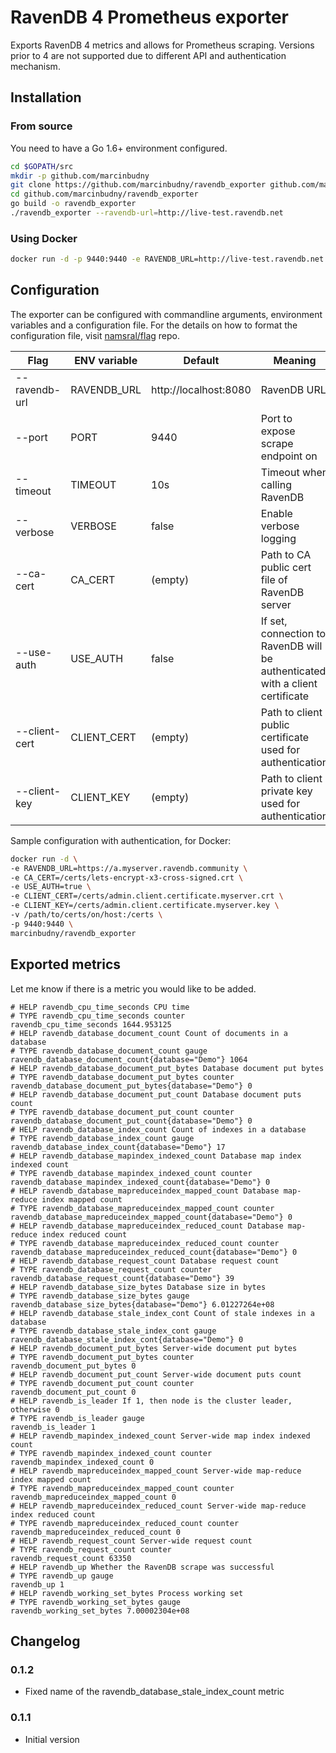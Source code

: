 # RavenDB 4 Prometheus exporter

Exports RavenDB 4 metrics and allows for Prometheus scraping. Versions prior to 4 are not supported due to different API and authentication mechanism.

## Installation

### From source

You need to have a Go 1.6+ environment configured.

```bash
cd $GOPATH/src
mkdir -p github.com/marcinbudny
git clone https://github.com/marcinbudny/ravendb_exporter github.com/marcinbudny/ravendb_exporter
cd github.com/marcinbudny/ravendb_exporter 
go build -o ravendb_exporter
./ravendb_exporter --ravendb-url=http://live-test.ravendb.net
```

### Using Docker

```bash
docker run -d -p 9440:9440 -e RAVENDB_URL=http://live-test.ravendb.net marcinbudny/ravendb_exporter
```

## Configuration

The exporter can be configured with commandline arguments, environment variables and a configuration file. For the details on how to format the configuration file, visit [namsral/flag](https://github.com/namsral/flag) repo.

|Flag|ENV variable|Default|Meaning|
|---|---|---|---|
|--ravendb-url|RAVENDB_URL|http://localhost:8080|RavenDB URL|
|--port|PORT|9440|Port to expose scrape endpoint on|
|--timeout|TIMEOUT|10s|Timeout when calling RavenDB|
|--verbose|VERBOSE|false|Enable verbose logging|
|--ca-cert|CA_CERT|(empty)|Path to CA public cert file of RavenDB server|
|--use-auth|USE_AUTH|false|If set, connection to RavenDB will be authenticated with a client certificate|
|--client-cert|CLIENT_CERT|(empty)|Path to client public certificate used for authentication|
|--client-key|CLIENT_KEY|(empty)|Path to client private key used for authentication|

Sample configuration with authentication, for Docker:

```bash
docker run -d \
-e RAVENDB_URL=https://a.myserver.ravendb.community \
-e CA_CERT=/certs/lets-encrypt-x3-cross-signed.crt \
-e USE_AUTH=true \
-e CLIENT_CERT=/certs/admin.client.certificate.myserver.crt \
-e CLIENT_KEY=/certs/admin.client.certificate.myserver.key \
-v /path/to/certs/on/host:/certs \
-p 9440:9440 \
marcinbudny/ravendb_exporter
```

## Exported metrics

Let me know if there is a metric you would like to be added.

```
# HELP ravendb_cpu_time_seconds CPU time
# TYPE ravendb_cpu_time_seconds counter
ravendb_cpu_time_seconds 1644.953125
# HELP ravendb_database_document_count Count of documents in a database
# TYPE ravendb_database_document_count gauge
ravendb_database_document_count{database="Demo"} 1064
# HELP ravendb_database_document_put_bytes Database document put bytes
# TYPE ravendb_database_document_put_bytes counter
ravendb_database_document_put_bytes{database="Demo"} 0
# HELP ravendb_database_document_put_count Database document puts count
# TYPE ravendb_database_document_put_count counter
ravendb_database_document_put_count{database="Demo"} 0
# HELP ravendb_database_index_count Count of indexes in a database
# TYPE ravendb_database_index_count gauge
ravendb_database_index_count{database="Demo"} 17
# HELP ravendb_database_mapindex_indexed_count Database map index indexed count
# TYPE ravendb_database_mapindex_indexed_count counter
ravendb_database_mapindex_indexed_count{database="Demo"} 0
# HELP ravendb_database_mapreduceindex_mapped_count Database map-reduce index mapped count
# TYPE ravendb_database_mapreduceindex_mapped_count counter
ravendb_database_mapreduceindex_mapped_count{database="Demo"} 0
# HELP ravendb_database_mapreduceindex_reduced_count Database map-reduce index reduced count
# TYPE ravendb_database_mapreduceindex_reduced_count counter
ravendb_database_mapreduceindex_reduced_count{database="Demo"} 0
# HELP ravendb_database_request_count Database request count
# TYPE ravendb_database_request_count counter
ravendb_database_request_count{database="Demo"} 39
# HELP ravendb_database_size_bytes Database size in bytes
# TYPE ravendb_database_size_bytes gauge
ravendb_database_size_bytes{database="Demo"} 6.01227264e+08
# HELP ravendb_database_stale_index_cont Count of stale indexes in a database
# TYPE ravendb_database_stale_index_cont gauge
ravendb_database_stale_index_cont{database="Demo"} 0
# HELP ravendb_document_put_bytes Server-wide document put bytes
# TYPE ravendb_document_put_bytes counter
ravendb_document_put_bytes 0
# HELP ravendb_document_put_count Server-wide document puts count
# TYPE ravendb_document_put_count counter
ravendb_document_put_count 0
# HELP ravendb_is_leader If 1, then node is the cluster leader, otherwise 0
# TYPE ravendb_is_leader gauge
ravendb_is_leader 1
# HELP ravendb_mapindex_indexed_count Server-wide map index indexed count
# TYPE ravendb_mapindex_indexed_count counter
ravendb_mapindex_indexed_count 0
# HELP ravendb_mapreduceindex_mapped_count Server-wide map-reduce index mapped count
# TYPE ravendb_mapreduceindex_mapped_count counter
ravendb_mapreduceindex_mapped_count 0
# HELP ravendb_mapreduceindex_reduced_count Server-wide map-reduce index reduced count
# TYPE ravendb_mapreduceindex_reduced_count counter
ravendb_mapreduceindex_reduced_count 0
# HELP ravendb_request_count Server-wide request count
# TYPE ravendb_request_count counter
ravendb_request_count 63350
# HELP ravendb_up Whether the RavenDB scrape was successful
# TYPE ravendb_up gauge
ravendb_up 1
# HELP ravendb_working_set_bytes Process working set
# TYPE ravendb_working_set_bytes gauge
ravendb_working_set_bytes 7.00002304e+08
```

## Changelog

### 0.1.2

* Fixed name of the ravendb_database_stale_index_count metric

### 0.1.1

* Initial version